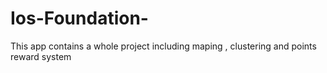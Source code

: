 # Ios-Foundation-
This app contains a whole project including maping , clustering and points reward system
